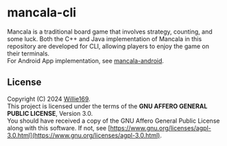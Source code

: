 # mancala-cli
Mancala is a traditional board game that involves strategy, counting, and some luck. Both the C++ and Java implementation of Mancala in this repository are developed for CLI, allowing players to enjoy the game on their terminals.\
For Android App implementation, see [mancala-android](https://github.com/Willie169/mancala-android).
## License
Copyright (C) 2024 [Willie169](https://github.com/Willie169).\
This project is licensed under the terms of the **GNU AFFERO GENERAL PUBLIC LICENSE**, Version 3.0.\
You should have received a copy of the GNU Affero General Public License along with this software. If not, see [https://www.gnu.org/licenses/agpl-3.0.html](https://www.gnu.org/licenses/agpl-3.0.html).